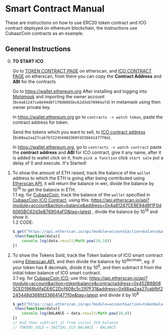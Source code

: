# Smart Contract Manual

These are instructions on how to use ERC20 token contract and ICO contract deployed on ethereum blockchain, the instructions use CubaazCoin contracts as an example.

## General Instructions
0. **TO START ICO**  

	Go to [TOKEN CONTRACT PAGE](https://etherscan.io/address/0x452B8B085CED1968b6faDE6C2Dcf608c5c297F31#code) on etherscan, and [ICO CONTRACT PAGE](https://etherscan.io/address/0x88aa2aa27cabfbf2245448d368fd336641477f0e#code) on etherscan, from there you can copy the **Contract Address** and **ABI** for the contracts

	Go to https://wallet.ethereum.org After installing and logging into *[Metamask](http://metamask.io)* and importing the owner account (`0x4a81247ce8e94d6f1f0d6065bc62d3eb76904afd`) in metamask using then owner private key.

	In https://wallet.ethereum.org go to `contracts -> watch token`, paste the contract address for token.

	Send the tokens which you want to sell, to [ICO contract address](https://etherscan.io/address/0x88aa2aa27cabfbf2245448d368fd336641477f0e#code) (`0x88aa2aa27cabfbf2245448d368fd336641477f0e`).

	In https://wallet.ethereum.org, go to `contracts -> watch contract` paste the **contract address** and **ABI** for ICO contract, give it any name, after it is added to wallet click on it, from `pick a function` click `start sale` put a delay of 0 and execute. It's Started!



1. To show the amount of ETH raised, track the balance of the `wallet` address to which the ETH is going after being contributed using [Etherscan API](https://etherscan.io/apis#accounts), it will return the balance in wei, divide the balance by 10<sup>18</sup> to get the balance in ETH.  
	1.1 eg. for [CubaazCoin](https://etherscan.io/token/0x452B8B085CED1968b6faDE6C2Dcf608c5c297F31), track the balance of the `wallet` specified in [CubaazCoin ICO Contract](https://etherscan.io/address/0x88aa2aa27cabfbf2245448d368fd336641477f0e#code), using this: https://api.etherscan.io/api?module=account&action=balance&address=0x4a81247CE8E94d6f1F0d6065BC62d3eB76904aFD&tag=latest , divide the balance by 10<sup>18</sup> and show it.  
	1.2 CODE:  
	``` javascript
	$.get("https://api.etherscan.io/api?module=account&action=balance&address=0x4a81247CE8E94d6f1F0d6065BC62d3eB76904aFD&tag=latest")
	.then(function(data){
		console.log(data.result/Math.pow(10,18))
	})
	```

2. To show the Tokens Sold, track the Token balance of ICO smart contract using [Etherscan API](https://etherscan.io/apis#tokens), and then divide the balance by 10<sup>decimals</sup>, eg. if your token has 8 decimals, divide it by 10<sup>8</sup>, and then subtract it from the initial token balance of ICO smart contract.  
	2.1 eg. for [CubaazCoin ICO](https://etherscan.io/address/0x88aa2aa27cabfbf2245448d368fd336641477f0e#code), use this: https://api.etherscan.io/api?module=account&action=tokenbalance&contractaddress=0x452B8B085CED1968b6faDE6C2Dcf608c5c297F31&address=0x88aa2aa27cabfbf2245448d368fd336641477f0e&tag=latest and divide it by 10<sup>8</sup>
	``` javascript
	$.get("https://api.etherscan.io/api?module=account&action=tokenbalance&contractaddress=0x452B8B085CED1968b6faDE6C2Dcf608c5c297F31&address=0x88aa2aa27cabfbf2245448d368fd336641477f0e&tag=latest")
	.then(function(data){
		console.log(BALANCE = data.result/Math.pow(10,8))
	})
	// And then subtract it from inital ICO balance
	// TOKENS_SOLD = INITIAL_ICO_BALANCE - BALANCE
	```



